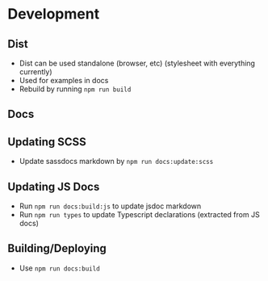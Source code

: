 # Development

## Dist

- Dist can be used standalone (browser, etc) (stylesheet with everything currently)
- Used for examples in docs
- Rebuild by running `npm run build`

## Docs

## Updating SCSS

- Update sassdocs markdown by `npm run docs:update:scss`

## Updating JS Docs

- Run `npm run docs:build:js` to update jsdoc markdown
- Run `npm run types` to update Typescript declarations (extracted from JS docs)

## Building/Deploying

- Use `npm run docs:build`
